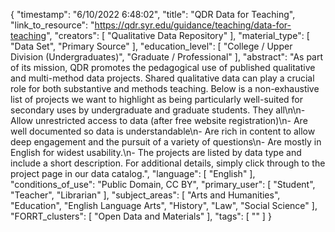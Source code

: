 {
    "timestamp": "6/10/2022 6:48:02",
    "title": "QDR Data for Teaching",
    "link_to_resource": "https://qdr.syr.edu/guidance/teaching/data-for-teaching",
    "creators": [
        "Qualitative Data Repository"
    ],
    "material_type": [
        "Data Set",
        "Primary Source"
    ],
    "education_level": [
        "College / Upper Division (Undergraduates)",
        "Graduate / Professional"
    ],
    "abstract": "As part of its mission, QDR promotes the pedagogical use of published qualitative and multi-method data projects. Shared qualitative data can play a crucial role for both substantive and methods teaching. Below is a non-exhaustive list of projects we want to highlight as being particularly well-suited for secondary uses by undergraduate and graduate students. They all\n\n- Allow unrestricted access to data (after free website registration)\n- Are well documented so data is understandable\n- Are rich in content to allow deep engagement and the pursuit of a variety of questions\n- Are mostly in English for widest usability.\n- The projects are listed by data type and include a short description. For additional details, simply click through to the project page in our data catalog.",
    "language": [
        "English"
    ],
    "conditions_of_use": "Public Domain, CC BY",
    "primary_user": [
        "Student",
        "Teacher",
        "Librarian"
    ],
    "subject_areas": [
        "Arts and Humanities",
        "Education",
        "English Language Arts",
        "History",
        "Law",
        "Social Science"
    ],
    "FORRT_clusters": [
        "Open Data and Materials"
    ],
    "tags": [
        ""
    ]
}